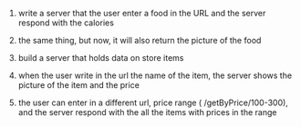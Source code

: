 1) write a server that the user enter a food in the URL and the server respond with the calories
2) the same thing, but now, it will also return the picture of the food

3) build a server that holds data on store items
4) when the user write in the url the name of the item, the server shows the picture of the item and the price
5) the user can enter in a different url, price range ( /getByPrice/100-300), and the server respond with the all the items with prices in the range
